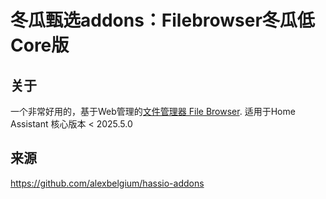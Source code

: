 # 冬瓜甄选addons：Filebrowser冬瓜低Core版

## 关于

一个非常好用的，基于Web管理的[文件管理器 File Browser](https://filebrowser.org/).
适用于Home Assistant 核心版本 < 2025.5.0

## 来源

https://github.com/alexbelgium/hassio-addons